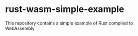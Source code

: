 # rust-wasm-simple-example
This repository contains a simple example of Rust compiled to WebAssembly

